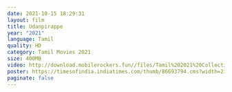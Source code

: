 ```yaml
---
date: 2021-10-15 18:29:31
layout: film
title: Udanpirappe
year: "2021"
language: Tamil
quality: HD
category: Tamil Movies 2021
size: 400MB
video: http://download.mobilerockers.fun//files/Tamil%202021%20Collection/Udanpirappe%20(2021)/Udanpirappe%20(2021)%20Full%20Movies/Udanpirappe%20(2021)%20HDRip/Udanpirappe%20(2021)%20HDRip%20Single%20Part.mp4
poster: https://timesofindia.indiatimes.com/thumb/86693794.cms?width=219&height=317&quality=80&imgsize=60006
paginate: false
---
```

